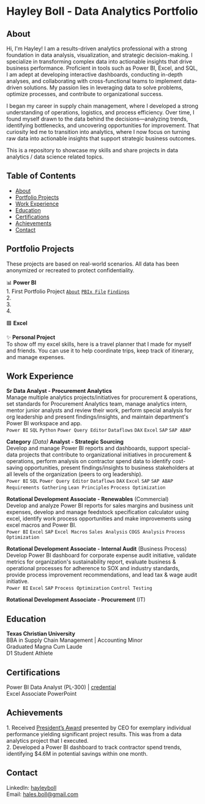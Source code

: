 # Hayley Boll - Data Analytics Portfolio
## About
Hi, I'm Hayley! I am a results-driven analytics professional with a strong foundation in data analysis, visualization, and strategic decision-making. I specialize in transforming complex data into actionable insights that drive business performance. Proficient in tools such as Power BI, Excel, and SQL, I am adept at developing interactive dashboards, conducting in-depth analyses, and collaborating with cross-functional teams to implement data-driven solutions. My passion lies in leveraging data to solve problems, optimize processes, and contribute to organizational success.

​I began my career in supply chain management, where I developed a strong understanding of operations, logistics, and process efficiency. Over time, I found myself drawn to the data behind the decisions—analyzing trends, identifying bottlenecks, and uncovering opportunities for improvement. That curiosity led me to transition into analytics, where I now focus on turning raw data into actionable insights that support strategic business outcomes.

This is a repository to showcase my skills and share projects in data analytics / data science related topics.

## Table of Contents
  - [About](https://github.com/hayley-boll/Portfolio/blob/main/README.md#about)
  - [Portfolio Projects](https://github.com/hayley-boll/Portfolio/blob/main/README.md#portfolio-projects)
  - [Work Experience](https://github.com/hayley-boll/Portfolio/blob/main/README.md#work-experience)
  - [Education](https://github.com/hayley-boll/Portfolio/blob/main/README.md#education)
  - [Certifications](https://github.com/hayley-boll/Portfolio/blob/main/README.md#certifications)
  - [Achievements](https://github.com/hayley-boll/Portfolio/blob/main/README.md#achievements)
  - [Contact](https://github.com/hayley-boll/Portfolio/blob/main/README.md#contact) 

## Portfolio Projects
These projects are based on real-world scenarios. All data has been anonymized or recreated to protect confidentiality.

📊 **Power BI**  
1\. First Portfolio Project [`About`](https://github.com/hayley-boll/portfolio/tree/main/contractor-management-analysis#readme) [`PBIx File`](https://github.com/hayley-boll/portfolio/tree/main/contractor-management-analysis#readme) [`Findings`](https://github.com/hayley-boll/portfolio/tree/main/contractor-management-analysis#readme)  
2\.  
3\.  
4\.  

🟩 **Excel**

✨ **Personal Project**  
To show off my excel skills, here is a travel planner that I made for myself and friends. You can use it to help coordinate trips, keep track of itinerary, and manage expenses.

## Work Experience
**Sr Data Analyst - Procurement Analytics**  
Manage multiple analytics projects/initiatives for procurement & operations, set standards for Procurement Analytics team, manage analytics intern, mentor junior analysts and review their work, perform special analysis for org leadership and present findings/insights, and maintain department's Power BI workspace and app.  
`Power BI` `SQL` `Python` `Power Query Editor` `Dataflows` `DAX` `Excel` `SAP` `SAP ABAP`

**Category** *(Data)* **Analyst - Strategic Sourcing**  
Develop and manage Power BI reports and dashboards, support special-data projects that contribute to organizational initiatives in procurement & operations, perform analysis on contractor spend data to identify cost-saving opportunities, present findings/insights to business stakeholders at all levels of the organization (peers to org leadership).  
`Power BI` `SQL` `Power Query Editor` `Dataflows` `DAX` `Excel` `SAP` `SAP ABAP` `Requirements Gathering` `Lean Principles` `Process Optimization`   

**Rotational Development Associate - Renewables** (Commercial)  
Develop and analyze Power BI reports for sales margins and business unit expenses, develop and manage feedstock specification calculator using excel, identify work process opportunities and make improvements using excel macros and Power BI.  
`Power BI` `Excel` `SAP` `Excel Macros` `Sales Analysis` `COGS Analysis` `Process Optimization`

**Rotational Development Associate - Internal Audit** (Business Process)  
Develop Power BI dashboard for corporate expense audit initiative, validate metrics for organization's sustainability report, evaluate business & operational processes for adherence to SOX and industry standards, provide process improvement recommendations, and lead tax & wage audit initiative.  
`Power BI` `Excel` `SAP` `Process Optimization` `Control Testing`

**Rotational Development Associate - Procurement**  (IT)

## Education
**Texas Christian University**  
BBA in Supply Chain Management | Accounting Minor  
Graduated Magna Cum Laude  
D1 Student Athlete

## Certifications 
Power BI Data Analyst (PL-300) | [credential](https://learn.microsoft.com/api/credentials/share/en-us/HayleyBoll-3311/8658F20DEE1090EC?sharingId=930A40816E83E437)  
Excel Associate
PowerPoint
## Achievements
1\. Received [President’s Award](https://www.linkedin.com/posts/hayleyboll_i-am-humbled-to-share-that-i-was-recently-activity-7208514129693720576-9C4T?utm_source=share&utm_medium=member_desktop&rcm=ACoAAC4x6G0BdJPxqkyYh3dIYgB5eaHL20-bSuw) presented by CEO for exemplary individual performance yielding significant project results. This was from a data analytics project that I executed.  
2\. Developed a Power BI dashboard to track contractor spend trends, identifying $4.6M in potential savings within one month.
## Contact
LinkedIn: [hayleyboll](https://www.linkedin.com/in/hayleyboll/)  
Email: hales.boll@gmail.com

